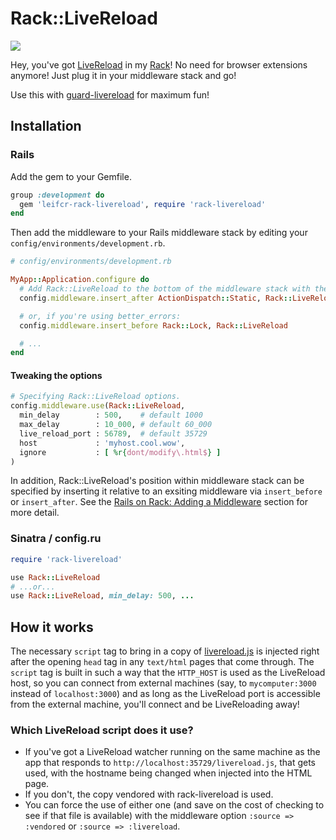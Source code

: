 # Rack::LiveReload

<a href="https://travis-ci.org/leifcr/rack-livereload"><img src="https://secure.travis-ci.org/leifcr/rack-livereload.png" /></a>

Hey, you've got [LiveReload](http://livereload.com/) in my [Rack](http://rack.rubyforge.org/)!
No need for browser extensions anymore! Just plug it in your middleware stack and go!

Use this with [guard-livereload](http://github.com/guard/guard-livereload) for maximum fun!

## Installation

### Rails

Add the gem to your Gemfile.

```ruby
group :development do
  gem 'leifcr-rack-livereload', require 'rack-livereload'
end
```

Then add the middleware to your Rails middleware stack by editing your `config/environments/development.rb`.

```ruby
# config/environments/development.rb

MyApp::Application.configure do
  # Add Rack::LiveReload to the bottom of the middleware stack with the default options:
  config.middleware.insert_after ActionDispatch::Static, Rack::LiveReload

  # or, if you're using better_errors:
  config.middleware.insert_before Rack::Lock, Rack::LiveReload

  # ...
end
```

#### Tweaking the options

```ruby
# Specifying Rack::LiveReload options.
config.middleware.use(Rack::LiveReload,
  min_delay        : 500,    # default 1000
  max_delay        : 10_000, # default 60_000
  live_reload_port : 56789,  # default 35729
  host             : 'myhost.cool.wow',
  ignore           : [ %r{dont/modify\.html$} ]
)
```

In addition, Rack::LiveReload's position within middleware stack can be
specified by inserting it relative to an exsiting middleware via
`insert_before` or `insert_after`. See the [Rails on Rack: Adding a
Middleware](http://guides.rubyonrails.org/rails_on_rack.html#adding-a-middleware)
section for more detail.

### Sinatra / config.ru

``` ruby
require 'rack-livereload'

use Rack::LiveReload
# ...or...
use Rack::LiveReload, min_delay: 500, ...
```

## How it works

The necessary `script` tag to bring in a copy of [livereload.js](https://github.com/livereload/livereload-js) is
injected right after the opening `head` tag in any `text/html` pages that come through. The `script` tag is built in
such a way that the `HTTP_HOST` is used as the LiveReload host, so you can connect from external machines (say, to
`mycomputer:3000` instead of `localhost:3000`) and as long as the LiveReload port is accessible from the external machine,
you'll connect and be LiveReloading away!

### Which LiveReload script does it use?

* If you've got a LiveReload watcher running on the same machine as the app that responds
  to `http://localhost:35729/livereload.js`, that gets used, with the hostname being changed when
  injected into the HTML page.
* If you don't, the copy vendored with rack-livereload is used.
* You can force the use of either one (and save on the cost of checking to see if that file
  is available) with the middleware option `:source => :vendored` or `:source => :livereload`.
